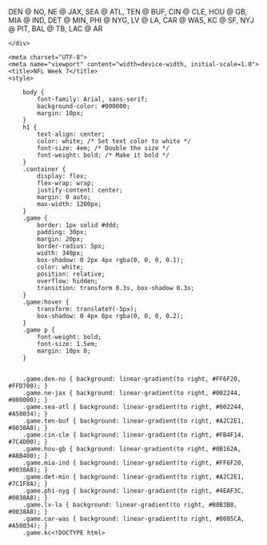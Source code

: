 <!DOCTYPE html>
<html lang="en">
<head>
  <div class="ticker-container">
    <div class="ticker">DEN @ NO, NE @ JAX, SEA @ ATL, TEN @ BUF,
CIN @ CLE,
HOU @ GB,
MIA @ IND,
DET @ MIN,
PHI @ NYG,
LV @ LA,
CAR @ WAS,
KC @ SF,
NYJ @ PIT,
BAL @ TB,
LAC @ AR

    </div>
</div>
  
    <meta charset="UTF-8">
    <meta name="viewport" content="width=device-width, initial-scale=1.0">
    <title>NFL Week 7</title>
    <style>
      
        body {
            font-family: Arial, sans-serif;
            background-color: #000000;
            margin: 10px;
        }
        h1 {
            text-align: center;
            color: white; /* Set text color to white */
            font-size: 4em; /* Double the size */
            font-weight: bold; /* Make it bold */
        } 
        .container {
            display: flex;
            flex-wrap: wrap;
            justify-content: center;
            margin: 0 auto;
            max-width: 1200px;
        }
        .game {
            border: 1px solid #ddd;
            padding: 30px;
            margin: 20px;
            border-radius: 5px;
            width: 340px;
            box-shadow: 0 2px 4px rgba(0, 0, 0, 0.1);
            color: white;
            position: relative;
            overflow: hidden;
            transition: transform 0.3s, box-shadow 0.3s;
        }
        .game:hover {
            transform: translateY(-5px);
            box-shadow: 0 4px 8px rgba(0, 0, 0, 0.2);
        }
        .game p {
            font-weight: bold;
            font-size: 1.5em;
            margin: 10px 0;
        }
 
    
        .game.den-no { background: linear-gradient(to right, #FF6F20, #FFD700); }
        .game.ne-jax { background: linear-gradient(to right, #002244, #000000); }
        .game.sea-atl { background: linear-gradient(to right, #002244, #A50034); }
        .game.ten-buf { background: linear-gradient(to right, #A2C2E1, #0038A8); }
        .game.cin-cle { background: linear-gradient(to right, #FB4F14, #7C4D00); }
        .game.hou-gb { background: linear-gradient(to right, #0B162A, #A8B400); }
        .game.mia-ind { background: linear-gradient(to right, #FF6F20, #0038A8); }
        .game.det-min { background: linear-gradient(to right, #A2C2E1, #7C1F8A); }
        .game.phi-nyg { background: linear-gradient(to right, #4EAF3C, #0038A8); }
        .game.lv-la { background: linear-gradient(to right, #B0B3B8, #0038A8); }
        .game.car-was { background: linear-gradient(to right, #0085CA, #A50034); }
        .game.kc<!DOCTYPE html>
<html lang="en">
<head>
    <meta charset="UTF-8">
    <meta name="viewport" content="width=device-width, initial-scale=1.0">
    <title>NFL Week 7</title>
    <style>
      
        body {
            font-family: Arial, sans-serif;
            background-color: #f4f4f4;
            margin: 20px;
        }
        h1 {
            text-align: center;
        }
        .container {
            display: flex;
            flex-wrap: wrap;
            justify-content: center;
            margin: 0 auto;
            max-width: 1200px;
        }
        .game {
            border: 1px solid #ddd;
            padding: 30px;
            margin: 20px;
            border-radius: 5px;
            width: 340px;
            box-shadow: 0 2px 4px rgba(0, 0, 0, 0.1);
            color: white;
            position: relative;
            overflow: hidden;
            transition: transform 0.3s, box-shadow 0.3s;
        }
        .game:hover {
            transform: translateY(-5px);
            box-shadow: 0 4px 8px rgba(0, 0, 0, 0.2);
        }
        .game p {
            font-weight: bold;
            font-size: 1.2em;
            margin: 10px 0;
        }
        .game.den-no { background: linear-gradient(to right, #FF6F20, #FFD700); }
        .game.ne-jax { background: linear-gradient(to right, #002244, #000000); }
        .game.sea-atl { background: linear-gradient(to right, #002244, #A50034); }
        .game.ten-buf { background: linear-gradient(to right, #A2C2E1, #0038A8); }
        .game.cin-cle { background: linear-gradient(to right, #FB4F14, #7C4D00); }
        .game.hou-gb { background: linear-gradient(to right, #0B162A, #A8B400); }
        .game.mia-ind { background: linear-gradient(to right, #FF6F20, #0038A8); }
        .game.det-min { background: linear-gradient(to right, #A2C2E1, #7C1F8A); }
        .game.phi-nyg { background: linear-gradient(to right, #4EAF3C, #0038A8); }
        .game.lv-la { background: linear-gradient(to right, #B0B3B8, #0038A8); }
        .game.car-was { background: linear-gradient(to right, #0085CA, #A50034); }
        .game.kc-sf { background: linear-gradient(to right, #E31837, #FFD700); }
        .game.nyj-pit { background: linear-gradient(to right, #A4D65E, #FFD700); }
        .game.bal-tb { background: linear-gradient(to right, #7C1F8A, #A50034); }
        .game.lac-ari { background: linear-gradient(to right, #A6C8E0, #A50034); }
        
        .game-info {
            display: flex;
            align-items: center;
            justify-content: space-between;
            position: relative;
            z-index: 1;
        }
        .team-logo {
            width: 100px;
            height: 120px;
        }
        .betting {
            margin-top: -25px;
        }
        .button {
            display: inline-block;
            padding: 10px 15px;
            border: none;
            border-radius: 5px;
            cursor: pointer;
            text-align: center;
            transition: background-color 0.3s;
            background-color: white; /* Off state */
            color: black; /* Text color */
        }
        .button.on {
            background-color: #28a745; /* Green */
            color: white; /* Text color */
        }
        .button.off {
            background-color: white; /* Off state */
            color: black; /* Text color */
        }
        .odds {
            margin-left: 10px;
            width: 80px;
            padding: 5px;
            font-size: 1em;
        }
        
        .abbreviation {
            position: absolute;
            font-size: 4em; /* Adjust the size as needed */
            color: white;
            opacity: 0.3; /* Adjust the opacity for subtlety */
            pointer-events: none; /* Prevents interference with button clicks */
            z-index: 0; /* Ensure it's behind the game content */
        }
        .abbreviation.left {
    bottom: 1px; /* Adjust vertical position */
    left: -9px; /* Adjust horizontal position */
    writing-mode: vertical-rl; /* Change text direction to vertical */
    transform: rotate(180deg); /* Optional: adjust orientation if needed */
}

.abbreviation.right {
    bottom: 1px; /* Adjust vertical position */
    right: -10px; /* Adjust horizontal position */
    writing-mode: vertical-rl; /* Change text direction to vertical */
    transform: rotate(180deg); /* Optional: adjust orientation if needed */
}

    </style>
    <script>
        function toggleButton(button) {
            const isOn = button.classList.toggle('on');
            button.classList.toggle('off');
            button.textContent = isOn ? 'PTD/RTD' : '';
            const input = button.nextElementSibling;
            input.disabled = !input.disabled;
        }

        function toggleButtonTD(button) {
            const isOn = button.classList.toggle('on');
            button.classList.toggle('off');
            button.textContent = isOn ? 'TD/FG' : '';
            const input = button.nextElementSibling;
            input.disabled = !input.disabled;
        }
    </script>
</head>
<body>
    <h1>NFL WEEK 7</h1>
  
<nav style="text-align: center; margin: 20px 0;">
    <ul style="list-style-type: none; padding: 0; margin: 0;">
        <li style="display: inline; margin: 0 15px; border: 2px solid white; border-radius: 5px; padding: 10px;">
            <a href="#week7" style="color: white; text-decoration: none; font-size: 1.5em; font-weight: bold;">Week 7</a>
        </li>
        <li style="display: inline; margin: 0 15px; border: 2px solid white; border-radius: 5px; padding: 10px;">
            <a href="#week8" style="color: white; text-decoration: none; font-size: 1.5em; font-weight: bold;">Week 8</a>
        </li>
        <li style="display: inline; margin: 0 15px; border: 2px solid white; border-radius: 5px; padding: 10px;">
            <a href="#week9" style="color: white; text-decoration: none; font-size: 1.5em; font-weight: bold;">Week 9</a>
        </li>
        <li style="display: inline; margin: 0 15px; border: 2px solid white; border-radius: 5px; padding: 10px;">
            <a href="#week10" style="color: white; text-decoration: none; font-size: 1.5em; font-weight: bold;">Week 10</a>
        </li>
    </ul>
</nav>




    <div class="container">
        <!-- Game Entries -->
        <div class="game den-no">
            <span class="abbreviation left">DEN</span>
            <span class="abbreviation right">NO</span>
            <div class="game-info">
                <img src="https://static.www.nfl.com/t_q-best/league/api/clubs/logos/DEN" alt="Broncos" class="team-logo">
                <p>DEN @ NO</p>
                <img src="https://static.www.nfl.com/t_q-best/league/api/clubs/logos/NO" alt="Saints" class="team-logo">
            </div>
            <div class="betting">
                <div class="checkbox">
                    <button class="button off" onclick="toggleButton(this)"></button>
                    <input type="text" class="odds" placeholder="Odds" disabled>
                </div>
                <div class="checkbox">
                    <button class="button off" onclick="toggleButtonTD(this)"></button>
                    <input type="text" class="odds" placeholder="Odds" disabled>
                </div>
            </div>
        </div>

        <div class="game ne-jax">
            <span class="abbreviation left">NE</span>
            <span class="abbreviation right">JAX</span>
            <div class="game-info">
                <img src="https://static.www.nfl.com/t_q-best/league/api/clubs/logos/NE" alt="Patriots" class="team-logo">
                <p>NE @ JAX</p>
                <img src="https://static.www.nfl.com/t_q-best/league/api/clubs/logos/JAX" alt="Jaguars" class="team-logo">
            </div>
            <div class="betting">
                <div class="checkbox">
                    <button class="button off" onclick="toggleButton(this)"></button>
                    <input type="text" class="odds" placeholder="Odds" disabled>
                </div>
                <div class="checkbox">
                    <button class="button off" onclick="toggleButtonTD(this)"></button>
                    <input type="text" class="odds" placeholder="Odds" disabled>
                </div>
            </div>
        </div>

        <div class="game sea-atl">
            <span class="abbreviation left">SEA</span>
            <span class="abbreviation right">ATL</span>
            <div class="game-info">
                <img src="https://static.www.nfl.com/t_q-best/league/api/clubs/logos/SEA" alt="Seahawks" class="team-logo">
                <p>SEA @ ATL</p>
                <img src="https://static.www.nfl.com/t_q-best/league/api/clubs/logos/ATL" alt="Falcons" class="team-logo">
            </div>
            <div class="betting">
                <div class="checkbox">
                    <button class="button off" onclick="toggleButton(this)"></button>
                    <input type="text" class="odds" placeholder="Odds" disabled>
                </div>
                <div class="checkbox">
                    <button class="button off" onclick="toggleButtonTD(this)"></button>
                    <input type="text" class="odds" placeholder="Odds" disabled>
                </div>
            </div>
        </div>

        <div class="game ten-buf">
            <span class="abbreviation left">TEN</span>
            <span class="abbreviation right">BUF</span>
            <div class="game-info">
                <img src="https://static.www.nfl.com/t_q-best/league/api/clubs/logos/TEN" alt="Titans" class="team-logo">
                <p>TEN @ BUF</p>
                <img src="https://static.www.nfl.com/t_q-best/league/api/clubs/logos/BUF" alt="Bills" class="team-logo">
            </div>
            <div class="betting">
                <div class="checkbox">
                    <button class="button off" onclick="toggleButton(this)"></button>
                    <input type="text" class="odds" placeholder="Odds" disabled>
                </div>
                <div class="checkbox">
                    <button class="button off" onclick="toggleButtonTD(this)"></button>
                    <input type="text" class="odds" placeholder="Odds" disabled>
                </div>
            </div>
        </div>

        <div class="game cin-cle">
            <span class="abbreviation left">CIN</span>
            <span class="abbreviation right">CLE</span>
            <div class="game-info">
                <img src="https://static.www.nfl.com/t_q-best/league/api/clubs/logos/CIN" alt="Bengals" class="team-logo">
                <p>CIN @ CLE</p>
                <img src="https://static.www.nfl.com/t_q-best/league/api/clubs/logos/CLE" alt="Browns" class="team-logo">
            </div>
            <div class="betting">
                <div class="checkbox">
                    <button class="button off" onclick="toggleButton(this)"></button>
                    <input type="text" class="odds" placeholder="Odds" disabled>
                </div>
                <div class="checkbox">
                    <button class="button off" onclick="toggleButtonTD(this)"></button>
                    <input type="text" class="odds" placeholder="Odds" disabled>
                </div>
            </div>
        </div>

        <div class="game hou-gb">
            <span class="abbreviation left">HOU</span>
            <span class="abbreviation right">GB</span>
            <div class="game-info">
                <img src="https://static.www.nfl.com/t_q-best/league/api/clubs/logos/HOU" alt="Texans" class="team-logo">
                <p>HOU @ GB</p>
                <img src="https://static.www.nfl.com/t_q-best/league/api/clubs/logos/GB" alt="Packers" class="team-logo">
            </div>
            <div class="betting">
                <div class="checkbox">
                    <button class="button off" onclick="toggleButton(this)"></button>
                    <input type="text" class="odds" placeholder="Odds" disabled>
                </div>
                <div class="checkbox">
                    <button class="button off" onclick="toggleButtonTD(this)"></button>
                    <input type="text" class="odds" placeholder="Odds" disabled>
                </div>
            </div>
        </div>

        <div class="game mia-ind">
            <span class="abbreviation left">MIA</span>
            <span class="abbreviation right">IND</span>
            <div class="game-info">
                <img src="https://static.www.nfl.com/t_q-best/league/api/clubs/logos/MIA" alt="Dolphins" class="team-logo">
                <p>MIA @ IND</p>
                <img src="https://static.www.nfl.com/t_q-best/league/api/clubs/logos/IND" alt="Colts" class="team-logo">
            </div>
            <div class="betting">
                <div class="checkbox">
                    <button class="button off" onclick="toggleButton(this)"></button>
                    <input type="text" class="odds" placeholder="Odds" disabled>
                </div>
                <div class="checkbox">
                    <button class="button off" onclick="toggleButtonTD(this)"></button>
                    <input type="text" class="odds" placeholder="Odds" disabled>
                </div>
            </div>
        </div>

        <div class="game det-min">
            <span class="abbreviation left">DET</span>
            <span class="abbreviation right">MIN</span>
            <div class="game-info">
                <img src="https://static.www.nfl.com/t_q-best/league/api/clubs/logos/DET" alt="Lions" class="team-logo">
                <p>DET @ MIN</p>
                <img src="https://static.www.nfl.com/t_q-best/league/api/clubs/logos/MIN" alt="Vikings" class="team-logo">
            </div>
            <div class="betting">
                <div class="checkbox">
                    <button class="button off" onclick="toggleButton(this)"></button>
                    <input type="text" class="odds" placeholder="Odds" disabled>
                </div>
                <div class="checkbox">
                    <button class="button off" onclick="toggleButtonTD(this)"></button>
                    <input type="text" class="odds" placeholder="Odds" disabled>
                </div>
            </div>
        </div>

        <div class="game phi-nyg">
            <span class="abbreviation left">PHI</span>
            <span class="abbreviation right">NYG</span>
            <div class="game-info">
                <img src="https://static.www.nfl.com/t_q-best/league/api/clubs/logos/PHI" alt="Eagles" class="team-logo">
                <p>PHI @ NYG</p>
                <img src="https://static.www.nfl.com/t_q-best/league/api/clubs/logos/NYG" alt="Giants" class="team-logo">
            </div>
            <div class="betting">
                <div class="checkbox">
                    <button class="button off" onclick="toggleButton(this)"></button>
                    <input type="text" class="odds" placeholder="Odds" disabled>
                </div>
                <div class="checkbox">
                    <button class="button off" onclick="toggleButtonTD(this)"></button>
                    <input type="text" class="odds" placeholder="Odds" disabled>
                </div>
            </div>
        </div>

        <div class="game lv-la">
            <span class="abbreviation left">LV</span>
            <span class="abbreviation right">LA</span>
            <div class="game-info">
                <img src="https://static.www.nfl.com/t_q-best/league/api/clubs/logos/LV" alt="Raiders" class="team-logo">
                <p>LV @ LA</p>
                <img src="https://static.www.nfl.com/t_q-best/league/api/clubs/logos/LA" alt="Rams" class="team-logo">
            </div>
            <div class="betting">
                <div class="checkbox">
                    <button class="button off" onclick="toggleButton(this)"></button>
                    <input type="text" class="odds" placeholder="Odds" disabled>
                </div>
                <div class="checkbox">
                    <button class="button off" onclick="toggleButtonTD(this)"></button>
                    <input type="text" class="odds" placeholder="Odds" disabled>
                </div>
            </div>
        </div>

        <div class="game car-was">
            <span class="abbreviation left">CAR</span>
            <span class="abbreviation right">WAS</span>
            <div class="game-info">
                <img src="https://static.www.nfl.com/t_q-best/league/api/clubs/logos/CAR" alt="Panthers" class="team-logo">
                <p>CAR @ WAS</p>
                <img src="https://static.www.nfl.com/t_q-best/league/api/clubs/logos/WAS" alt="Commanders" class="team-logo">
            </div>
            <div class="betting">
                <div class="checkbox">
                    <button class="button off" onclick="toggleButton(this)"></button>
                    <input type="text" class="odds" placeholder="Odds" disabled>
                </div>
                <div class="checkbox">
                    <button class="button off" onclick="toggleButtonTD(this)"></button>
                    <input type="text" class="odds" placeholder="Odds" disabled>
                </div>
            </div>
        </div>

        <div class="game kc-sf">
            <span class="abbreviation left">KC</span>
            <span class="abbreviation right">SF</span>
            <div class="game-info">
                <img src="https://static.www.nfl.com/t_q-best/league/api/clubs/logos/KC" alt="Chiefs" class="team-logo">
                <p>KC @ SF</p>
                <img src="https://static.www.nfl.com/t_q-best/league/api/clubs/logos/SF" alt="49ers" class="team-logo">
            </div>
            <div class="betting">
                <div class="checkbox">
                    <button class="button off" onclick="toggleButton(this)"></button>
                    <input type="text" class="odds" placeholder="Odds" disabled>
                </div>
                <div class="checkbox">
                    <button class="button off" onclick="toggleButtonTD(this)"></button>
                    <input type="text" class="odds" placeholder="Odds" disabled>
                </div>
            </div>
        </div>

        <div class="game nyj-pit">
            <span class="abbreviation left">NYJ</span>
            <span class="abbreviation right">PIT</span>
            <div class="game-info">
                <img src="https://static.www.nfl.com/t_q-best/league/api/clubs/logos/NYJ" alt="Jets" class="team-logo">
                <p>NYJ @ PIT</p>
                <img src="https://static.www.nfl.com/t_q-best/league/api/clubs/logos/PIT" alt="Steelers" class="team-logo">
            </div>
            <div class="betting">
                <div class="checkbox">
                    <button class="button off" onclick="toggleButton(this)"></button>
                    <input type="text" class="odds" placeholder="Odds" disabled>
                </div>
                <div class="checkbox">
                    <button class="button off" onclick="toggleButtonTD(this)"></button>
                    <input type="text" class="odds" placeholder="Odds" disabled>
                </div>
            </div>
        </div>

        <div class="game bal-tb">
            <span class="abbreviation left">BAL</span>
            <span class="abbreviation right">TB</span>
            <div class="game-info">
                <img src="https://static.www.nfl.com/t_q-best/league/api/clubs/logos/BAL" alt="Ravens" class="team-logo">
                <p>BAL @ TB</p>
                <img src="https://static.www.nfl.com/t_q-best/league/api/clubs/logos/TB" alt="Buccaneers" class="team-logo">
            </div>
            <div class="betting">
                <div class="checkbox">
                    <button class="button off" onclick="toggleButton(this)"></button>
                    <input type="text" class="odds" placeholder="Odds" disabled>
                </div>
                <div class="checkbox">
                    <button class="button off" onclick="toggleButtonTD(this)"></button>
                    <input type="text" class="odds" placeholder="Odds" disabled>
                </div>
            </div>
        </div>

        <div class="game lac-ari">
            <span class="abbreviation left">LAC</span>
            <span class="abbreviation right">ARI</span>
            <div class="game-info">
                <img src="https://static.www.nfl.com/t_q-best/league/api/clubs/logos/LAC" alt="Chargers" class="team-logo">
                <p>LAC @ ARI</p>
                <img src="https://static.www.nfl.com/t_q-best/league/api/clubs/logos/ARI" alt="Cardinals" class="team-logo">
            </div>
            <div class="betting">
                <div class="checkbox">
                    <button class="button off" onclick="toggleButton(this)"></button>
                    <input type="text" class="odds" placeholder="Odds" disabled>
                </div>
                <div class="checkbox">
                    <button class="button off" onclick="toggleButtonTD(this)"></button>
                    <input type="text" class="odds" placeholder="Odds" disabled>
                </div>
            </div>
        </div>
    </div>
</body>
</html>
        .game.nyj-pit { background: linear-gradient(to right, #A4D65E, #FFD700); }
        .game.bal-tb { background: linear-gradient(to right, #7C1F8A, #A50034); }
        .game.lac-ari { background: linear-gradient(to right, #A6C8E0, #A50034); }
        
        .game-info {
            display: flex;
            align-items: center;
            justify-content: space-between;
            position: relative;
            z-index: 1;
        }
        .team-logo {
            width: 60px;
            height: 60px;
        }
        .betting {
            margin-top: 15px;
        }
        .button {
            display: inline-block;
            padding: 10px 15px;
            border: none;
            border-radius: 5px;
            cursor: pointer;
            text-align: center;
            transition: background-color 0.3s;
            background-color: white; /* Off state */
            color: black; /* Text color */
        }
        .button.on {
            background-color: #28a745; /* Green */
            color: white; /* Text color */
        }
        .button.off {
            background-color: white; /* Off state */
            color: black; /* Text color */
        }
        .odds {
            margin-left: 10px;
            width: 80px;
            padding: 5px;
            font-size: 1em;
        }
        
        .abbreviation {
            position: absolute;
            font-size: 3em; /* Adjust the size as needed */
            color: white;
            opacity: 0.3; /* Adjust the opacity for subtlety */
            pointer-events: none; /* Prevents interference with button clicks */
            z-index: 0; /* Ensure it's behind the game content */
        }
        .abbreviation.left {
            bottom: 20px; /* Adjust vertical position */
            left: 20px; /* Adjust horizontal position */
        }
        .abbreviation.right {
            bottom: 20px; /* Adjust vertical position */
            right: 20px; /* Adjust horizontal position */
        }
    </style>
  <script>
    // Function to set the initial state of all buttons
    function setInitialButtonState(buttons) {
        buttons.forEach(button => {
            button.classList.add('off'); // Set class to 'off'
            button.textContent = 'BET'; // Set initial text to 'BET'
            button.style.fontWeight = 'bold'; // Set font weight to bold
            button.style.color = 'black'; // Set text color to black
        });
    }

    function toggleButton(button) {
        const isOn = button.classList.toggle('on');
        button.classList.toggle('off');
        button.textContent = isOn ? 'PTD/RTD' : 'BET'; // Change text to 'BET' when off
        button.style.fontWeight = isOn ? 'normal' : 'bold'; // Set font weight
        button.style.color = isOn ? 'white' : 'black'; // Change text color
        const input = button.nextElementSibling;
        input.disabled = !input.disabled;
    }

    function toggleButtonTD(button) {
        const isOn = button.classList.toggle('on');
        button.classList.toggle('off');
        button.textContent = isOn ? 'TD/FG' : 'BET'; // Change text to 'BET' when off
        button.style.fontWeight = isOn ? 'normal' : 'bold'; // Set font weight
        button.style.color = isOn ? 'white' : 'black'; // Change text color
        const input = button.nextElementSibling;
        input.disabled = !input.disabled;
    }

    // Call this function on page load to set the initial button state
    window.onload = function() {
        const buttons = document.querySelectorAll('.button'); // Select all buttons with the class 'button'
        setInitialButtonState(buttons);
    };
</script>
</body>
</html>
